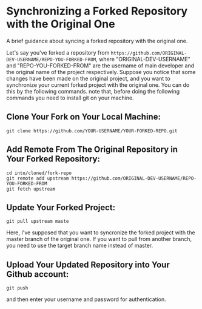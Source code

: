 # Synchronizing a Forked Repository with the Original One
A brief guidance about syncing a forked repository with the original one.


Let's say you've forked a repository from ```https://github.com/ORIGINAL-DEV-USERNAME/REPO-YOU-FORKED-FROM```, where "ORIGINAL-DEV-USERNAME" and "REPO-YOU-FORKED-FROM" are the username of main developer and the original name of the project respectively. Suppose you notice that some changes have been made on the original project, and you want to synchronize your current forked project with the original one. You can do this by the following commands. note that, before doing the following commands you need to install git on your machine. 

## Clone Your Fork on Your Local Machine:
```
git clone https://github.com/YOUR-USERNAME/YOUR-FORKED-REPO.git
```
## Add Remote From The Original Repository in Your Forked Repository:
```
cd into/cloned/fork-repo
git remote add upstream https://github.com/ORIGINAL-DEV-USERNAME/REPO-YOU-FORKED-FROM
git fetch upstream
```
## Update Your Forked Project:
```
git pull upstream maste
```
Here, I've supposed that you want to syncronize the forked project with the master branch of the original one. If you want to pull from another branch, you need to use the target branch name instead of master. 
## Upload Your Updated Repository into Your Github account:
```
git push
```
and then enter your username and password for authentication. 



